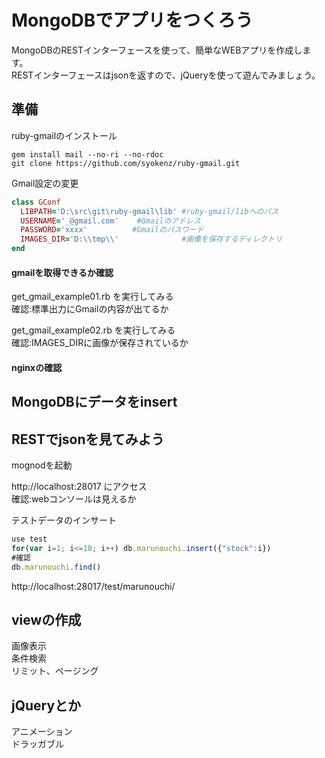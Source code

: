 MongoDBでアプリをつくろう
=================

MongoDBのRESTインターフェースを使って、簡単なWEBアプリを作成します。  
RESTインターフェースはjsonを返すので、jQueryを使って遊んでみましょう。  

## 準備

ruby-gmailのインストール
```
gem install mail --no-ri --no-rdoc
git clone https://github.com/syokenz/ruby-gmail.git
```

Gmail設定の変更
```ruby
class GConf
  LIBPATH='D:\src\git\ruby-gmail\lib' #ruby-gmail/libへのパス
  USERNAME='_@gmail.com'    #Gmailのアドレス
  PASSWORD='xxxx'          #Gmailのパスワード
  IMAGES_DIR='D:\\tmp\\'              #画像を保存するディレクトリ
end
```
#### gmailを取得できるか確認
get_gmail_example01.rb を実行してみる  
確認:標準出力にGmailの内容が出てるか  

get_gmail_example02.rb を実行してみる  
確認:IMAGES_DIRに画像が保存されているか  

#### nginxの確認

## MongoDBにデータをinsert


## RESTでjsonを見てみよう
mognodを起動  

http://localhost:28017 にアクセス  
確認:webコンソールは見えるか  

テストデータのインサート
```js
use test
for(var i=1; i<=10; i++) db.marunouchi.insert({"stock":i})
#確認
db.marunouchi.find()
```

http://localhost:28017/test/marunouchi/

## viewの作成
画像表示  
条件検索  
リミット、ページング  

## jQueryとか
アニメーション  
ドラッガブル  

